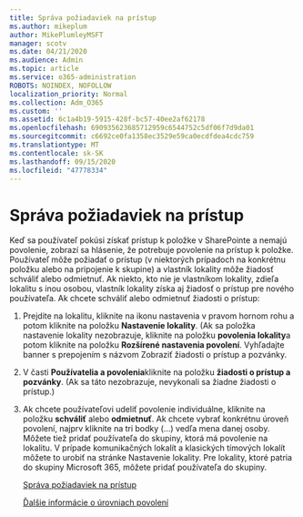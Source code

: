 ```yaml
---
title: Správa požiadaviek na prístup
ms.author: mikeplum
author: MikePlumleyMSFT
manager: scotv
ms.date: 04/21/2020
ms.audience: Admin
ms.topic: article
ms.service: o365-administration
ROBOTS: NOINDEX, NOFOLLOW
localization_priority: Normal
ms.collection: Adm_O365
ms.custom: ''
ms.assetid: 6c1a4b19-5915-428f-bc57-40ee2af62178
ms.openlocfilehash: 690935623685712959c6544752c5df06f7d9da01
ms.sourcegitcommit: c6692ce0fa1358ec3529e59ca0ecdfdea4cdc759
ms.translationtype: MT
ms.contentlocale: sk-SK
ms.lasthandoff: 09/15/2020
ms.locfileid: "47778334"
---
```

# <a name="manage-access-requests"></a>Správa požiadaviek na prístup

Keď sa používateľ pokúsi získať prístup k položke v SharePointe a nemajú povolenie, zobrazí sa hlásenie, že potrebuje povolenie na prístup k položke. Používateľ môže požiadať o prístup (v niektorých prípadoch na konkrétnu položku alebo na pripojenie k skupine) a vlastník lokality môže žiadosť schváliť alebo odmietnuť. Ak niekto, kto nie je vlastníkom lokality, zdieľa lokalitu s inou osobou, vlastník lokality získa aj žiadosť o prístup pre nového používateľa. Ak chcete schváliť alebo odmietnuť žiadosti o prístup:
  
1. Prejdite na lokalitu, kliknite na ikonu nastavenia v pravom hornom rohu a potom kliknite na položku **Nastavenie lokality**. (Ak sa položka nastavenie lokality nezobrazuje, kliknite na položku **povolenia lokality**a potom kliknite na položku **Rozšírené nastavenia povolení**. Vyhľadajte banner s prepojením s názvom Zobraziť žiadosti o prístup a pozvánky.
    
2. V časti **Používatelia a povolenia**kliknite na položku **žiadosti o prístup a pozvánky**. (Ak sa táto nezobrazuje, nevykonali sa žiadne žiadosti o prístup.)
    
3. Ak chcete používateľovi udeliť povolenie individuálne, kliknite na položku **schváliť** alebo **odmietnuť**. Ak chcete vybrať konkrétnu úroveň povolení, najprv kliknite na tri bodky (...) vedľa mena danej osoby. Môžete tiež pridať používateľa do skupiny, ktorá má povolenie na lokalitu. V prípade komunikačných lokalít a klasických tímových lokalít môžete to urobiť na stránke Nastavenie lokality. Pre lokality, ktoré patria do skupiny Microsoft 365, môžete pridať používateľa do skupiny.
    
    [Správa požiadaviek na prístup ](https://go.microsoft.com/fwlink/?linkid=2008747)
    
    [Ďalšie informácie o úrovniach povolení](https://go.microsoft.com/fwlink/?linkid=867071)
    

